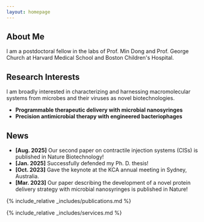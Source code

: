 ```yaml
---
layout: homepage
---
```


## About Me

I am a postdoctoral fellow in the labs of Prof. Min Dong and Prof. George Church at Harvard Medical School and Boston Children's Hospital. 

## Research Interests

I am broadly interested in characterizing and harnessing macromolecular systems from microbes and their viruses as novel biotechnologies.
- **Programmable therapeutic delivery with microbial nanosyringes**
- **Precision antimicrobial therapy with engineered bacteriophages**

## News

- **[Aug. 2025]** Our second paper on contractile injection systems (CISs) is published in Nature Biotechnology!
- **[Jan. 2025]** Successfully defended my Ph. D. thesis!
- **[Oct. 2023]** Gave the keynote at the KCA annual meeting in Sydney, Australia. 
- **[Mar. 2023]** Our paper describing the development of a novel protein delivery strategy with microbial nanosyringes is published in Nature! 



{% include_relative _includes/publications.md %}

{% include_relative _includes/services.md %}
